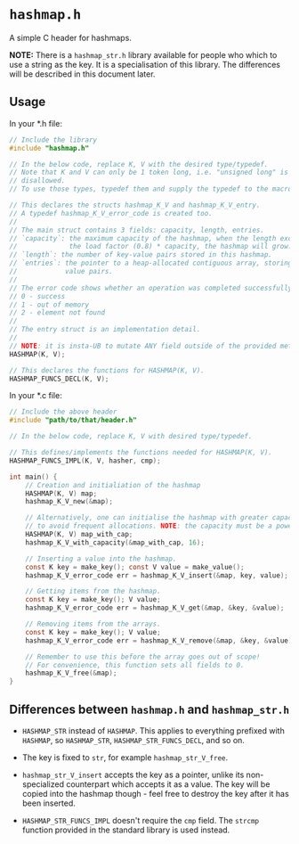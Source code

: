 # `hashmap.h`
A simple C header for hashmaps.

**NOTE:** There is a `hashmap_str.h` library available for people who which to
use a string as the key. It is a specialisation of this library. The differences
will be described in this document later.

## Usage
In your *.h file:
```c
// Include the library
#include "hashmap.h"

// In the below code, replace K, V with the desired type/typedef.
// Note that K and V can only be 1 token long, i.e. "unsigned long" is
// disallowed.
// To use those types, typedef them and supply the typedef to the macros. 

// This declares the structs hashmap_K_V and hashmap_K_V_entry.
// A typedef hashmap_K_V_error_code is created too.
//
// The main struct contains 3 fields: capacity, length, entries.
// `capacity`: the maximum capacity of the hashmap, when the length exceeds
//             the load factor (0.8) * capacity, the hashmap will grow.  
// `length`: the number of key-value pairs stored in this hashmap.
// `entries`: the pointer to a heap-allocated contiguous array, storing key-
//            value pairs.
//
// The error code shows whether an operation was completed successfully.
// 0 - success
// 1 - out of memory
// 2 - element not found
//
// The entry struct is an implementation detail.
//
// NOTE: it is insta-UB to mutate ANY field outside of the provided methods!
HASHMAP(K, V);

// This declares the functions for HASHMAP(K, V).
HASHMAP_FUNCS_DECL(K, V);
```

In your *.c file:
```c
// Include the above header
#include "path/to/that/header.h"

// In the below code, replace K, V with desired type/typedef.

// This defines/implements the functions needed for HASHMAP(K, V).
HASHMAP_FUNCS_IMPL(K, V, hasher, cmp);

int main() {
    // Creation and initialiation of the hashmap
    HASHMAP(K, V) map;
    hashmap_K_V_new(&map);

    // Alternatively, one can initialise the hashmap with greater capacity
    // to avoid frequent allocations. NOTE: the capacity must be a power of 2!
    HASHMAP(K, V) map_with_cap;
    hashmap_K_V_with_capacity(&map_with_cap, 16);

    // Inserting a value into the hashmap.
    const K key = make_key(); const V value = make_value();
    hashmap_K_V_error_code err = hashmap_K_V_insert(&map, key, value);

    // Getting items from the hashmap.
    const K key = make_key(); V value;
    hashmap_K_V_error_code err = hashmap_K_V_get(&map, &key, &value);

    // Removing items from the arrays.
    const K key = make_key(); V value;
    hashmap_K_V_error_code err = hashmap_K_V_remove(&map, &key, &value);

    // Remember to use this before the array goes out of scope!
    // For convenience, this function sets all fields to 0.
    hashmap_K_V_free(&map);
}
```

## Differences between `hashmap.h` and `hashmap_str.h`

* `HASHMAP_STR` instead of `HASHMAP`. This applies to everything prefixed with
  `HASHMAP`, so `HASHMAP_STR`, `HASHMAP_STR_FUNCS_DECL`, and so on.

* The key is fixed to `str`, for example `hashmap_str_V_free`.

* `hashmap_str_V_insert` accepts the key as a pointer, unlike its non-specialized
  counterpart which accepts it as a value. The key will be copied into the hashmap
  though - feel free to destroy the key after it has been inserted.

* `HASHMAP_STR_FUNCS_IMPL` doesn't require the `cmp` field. The `strcmp` function
  provided in the standard library is used instead.
